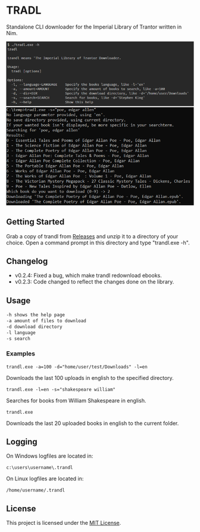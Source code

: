 # TRADL

Standalone CLI downloader for the Imperial Library of Trantor written in Nim.

![Alt text](/res/help.png?raw=true "The help function")
![Alt text](/res/searching_with_language_and_path.png?raw=true "The search function")


## Getting Started
Grab a copy of trandl from [Releases](https://github.com/faulander/tradl/releases) and unzip it to a directory of your choice.
Open a command prompt in this directory and type "trandl.exe -h".

## Changelog
- v0.2.4: Fixed a bug, which make trandl redownload ebooks.
- v0.2.3: Code changed to reflect the changes done on the library.

## Usage
```
-h shows the help page
-a amount of files to download
-d download directory
-l language
-s search
```

### Examples
```
trandl.exe -a=100 -d="home/user/test/Downloads" -l=en
```
Downloads the last 100 uploads in english to the specified directory.
```
trandl.exe -l=en -s="shakespeare william"
```
Searches for books from William Shakespeare in english.

```
trandl.exe 
```
Downloads the last 20 uploaded books in english to the current folder. 

## Logging
On Windows logfiles are located in:
```
c:\users\username\.trandl
```

On Linux logfiles are located in:
```
/home/username/.trandl
```

## License

This project is licensed under the [MIT License](license.md).
